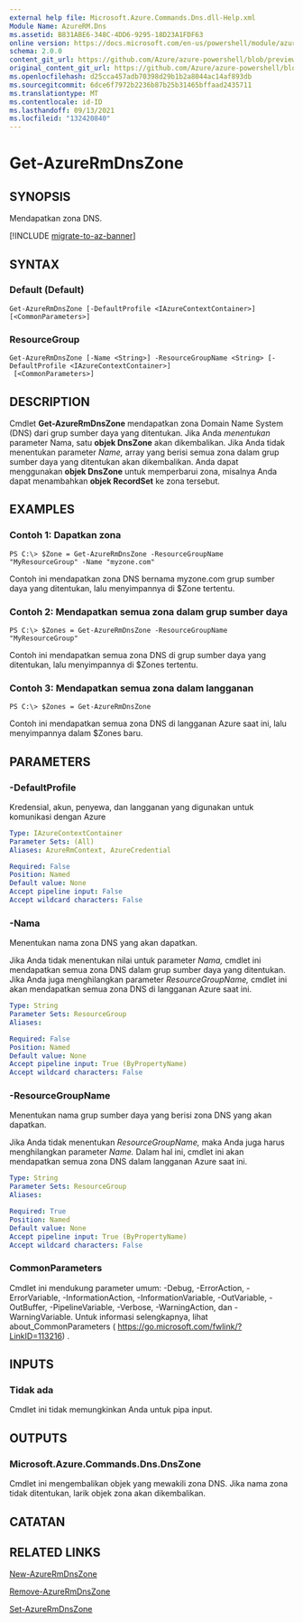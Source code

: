 ```yaml
---
external help file: Microsoft.Azure.Commands.Dns.dll-Help.xml
Module Name: AzureRM.Dns
ms.assetid: B831ABE6-348C-4DD6-9295-18D23A1FDF63
online version: https://docs.microsoft.com/en-us/powershell/module/azurerm.dns/get-azurermdnszone
schema: 2.0.0
content_git_url: https://github.com/Azure/azure-powershell/blob/preview/src/ResourceManager/Dns/Commands.Dns/help/Get-AzureRmDnsZone.md
original_content_git_url: https://github.com/Azure/azure-powershell/blob/preview/src/ResourceManager/Dns/Commands.Dns/help/Get-AzureRmDnsZone.md
ms.openlocfilehash: d25cca457adb70398d29b1b2a8044ac14af893db
ms.sourcegitcommit: 6dce6f7972b2236b87b25b31465bffaad2435711
ms.translationtype: MT
ms.contentlocale: id-ID
ms.lasthandoff: 09/13/2021
ms.locfileid: "132420840"
---
```

# Get-AzureRmDnsZone

## SYNOPSIS
Mendapatkan zona DNS.

[!INCLUDE [migrate-to-az-banner](../../includes/migrate-to-az-banner.md)]

## SYNTAX

### Default (Default)
```
Get-AzureRmDnsZone [-DefaultProfile <IAzureContextContainer>] [<CommonParameters>]
```

### ResourceGroup
```
Get-AzureRmDnsZone [-Name <String>] -ResourceGroupName <String> [-DefaultProfile <IAzureContextContainer>]
 [<CommonParameters>]
```

## DESCRIPTION
Cmdlet **Get-AzureRmDnsZone** mendapatkan zona Domain Name System (DNS) dari grup sumber daya yang ditentukan.
Jika Anda *menentukan* parameter Nama, satu **objek DnsZone** akan dikembalikan.
Jika Anda tidak menentukan parameter *Name,* array yang berisi semua zona dalam grup sumber daya yang ditentukan akan dikembalikan.
Anda dapat menggunakan **objek DnsZone** untuk memperbarui zona, misalnya Anda dapat menambahkan **objek RecordSet** ke zona tersebut.

## EXAMPLES

### Contoh 1: Dapatkan zona
```
PS C:\> $Zone = Get-AzureRmDnsZone -ResourceGroupName "MyResourceGroup" -Name "myzone.com"
```

Contoh ini mendapatkan zona DNS bernama myzone.com grup sumber daya yang ditentukan, lalu menyimpannya di $Zone tertentu.

### Contoh 2: Mendapatkan semua zona dalam grup sumber daya
```
PS C:\> $Zones = Get-AzureRmDnsZone -ResourceGroupName "MyResourceGroup"
```

Contoh ini mendapatkan semua zona DNS di grup sumber daya yang ditentukan, lalu menyimpannya di $Zones tertentu.

### Contoh 3: Mendapatkan semua zona dalam langganan
```
PS C:\> $Zones = Get-AzureRmDnsZone
```

Contoh ini mendapatkan semua zona DNS di langganan Azure saat ini, lalu menyimpannya dalam $Zones baru.

## PARAMETERS

### -DefaultProfile
Kredensial, akun, penyewa, dan langganan yang digunakan untuk komunikasi dengan Azure

```yaml
Type: IAzureContextContainer
Parameter Sets: (All)
Aliases: AzureRmContext, AzureCredential

Required: False
Position: Named
Default value: None
Accept pipeline input: False
Accept wildcard characters: False
```

### -Nama
Menentukan nama zona DNS yang akan dapatkan.

Jika Anda tidak menentukan nilai untuk parameter *Nama,* cmdlet ini mendapatkan semua zona DNS dalam grup sumber daya yang ditentukan.
Jika Anda juga menghilangkan parameter *ResourceGroupName,* cmdlet ini akan mendapatkan semua zona DNS di langganan Azure saat ini.

```yaml
Type: String
Parameter Sets: ResourceGroup
Aliases: 

Required: False
Position: Named
Default value: None
Accept pipeline input: True (ByPropertyName)
Accept wildcard characters: False
```

### -ResourceGroupName
Menentukan nama grup sumber daya yang berisi zona DNS yang akan dapatkan.

Jika Anda tidak menentukan *ResourceGroupName,* maka Anda juga harus menghilangkan parameter *Name.*
Dalam hal ini, cmdlet ini akan mendapatkan semua zona DNS dalam langganan Azure saat ini.

```yaml
Type: String
Parameter Sets: ResourceGroup
Aliases: 

Required: True
Position: Named
Default value: None
Accept pipeline input: True (ByPropertyName)
Accept wildcard characters: False
```

### CommonParameters
Cmdlet ini mendukung parameter umum: -Debug, -ErrorAction, -ErrorVariable, -InformationAction, -InformationVariable, -OutVariable, -OutBuffer, -PipelineVariable, -Verbose, -WarningAction, dan -WarningVariable. Untuk informasi selengkapnya, lihat about_CommonParameters ( https://go.microsoft.com/fwlink/?LinkID=113216) .

## INPUTS

### Tidak ada
Cmdlet ini tidak memungkinkan Anda untuk pipa input.

## OUTPUTS

### Microsoft.Azure.Commands.Dns.DnsZone
Cmdlet ini mengembalikan objek yang mewakili zona DNS.
Jika nama zona tidak ditentukan, larik objek zona akan dikembalikan.

## CATATAN

## RELATED LINKS

[New-AzureRmDnsZone](./New-AzureRmDnsZone.md)

[Remove-AzureRmDnsZone](./Remove-AzureRmDnsZone.md)

[Set-AzureRmDnsZone](./Set-AzureRmDnsZone.md)
